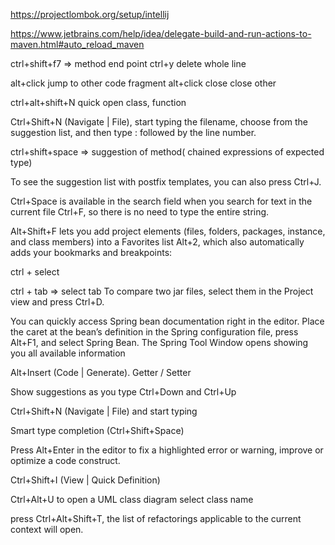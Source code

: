 https://projectlombok.org/setup/intellij

https://www.jetbrains.com/help/idea/delegate-build-and-run-actions-to-maven.html#auto_reload_maven


ctrl+shift+f7 => method end point
ctrl+y delete whole line

alt+click jump to other code fragment
alt+click close close other

ctrl+alt+shift+N quick open class, function

 
Ctrl+Shift+N (Navigate | File), start typing the filename, 
choose from the suggestion list, and then type : followed by the line number.
 

ctrl+shift+space => suggestion of method( chained expressions of expected type)

To see the suggestion list with postfix templates, you can also press Ctrl+J.

 Ctrl+Space is available in the search field when you search for text in the current
 file Ctrl+F, so there is no need to type the entire string.


Alt+Shift+F lets you add project elements 
(files, folders, packages, instance, and class members) into a Favorites list Alt+2, 
which also automatically adds your bookmarks and breakpoints:


ctrl + select

ctrl + tab => select tab
To compare two jar files, select them in the Project view and press Ctrl+D.


You can quickly access Spring bean documentation right in the editor. 
Place the caret at the bean’s definition in the Spring configuration file, 
press Alt+F1, and select Spring Bean. 
The Spring Tool Window opens showing you all available information


 Alt+Insert (Code | Generate). Getter / Setter

 Show suggestions as you type 
 Ctrl+Down and Ctrl+Up 

 Ctrl+Shift+N (Navigate | File) and start typing

Smart type completion (Ctrl+Shift+Space) 

Press Alt+Enter in the editor to fix a highlighted error or warning, 
improve or optimize a code construct.

 Ctrl+Shift+I (View | Quick Definition) 

 Ctrl+Alt+U to open a UML class diagram select class name

 press Ctrl+Alt+Shift+T, the list of refactorings applicable to the current context 
	will open.
